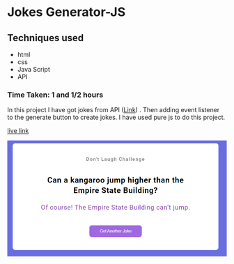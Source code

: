 # Jokes Generator-JS

## Techniques used
- html
- css
- Java Script
- API

### Time Taken: 1 and 1/2 hours

In this project I have got jokes from API ([Link](https://official-joke-api.appspot.com/random_joke)) 
. Then adding event listener to the generate button to create jokes. I have used pure js to do this project.

[live link](https://jokes-creator-js.netlify.app/)

![screen shot](./Image/screen%20shot.png)

